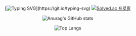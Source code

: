 <div align="center">

[![Typing SVG](https://readme-typing-svg.demolab.com?font=Fira+Code&size=18&duration=1000&pause=2000&color=2CF796&width=435&lines=Stand+on+the+shoulders+of+giants.)](https://git.io/typing-svg)
[![Solved.ac
프로필](http://mazassumnida.wtf/api/v2/generate_badge?boj=sgrhee333)](https://solved.ac/sgrhee333)

![Anurag's GitHub stats](https://github-readme-stats.vercel.app/api?username=seungdeng&show_icons=true&theme=radical)

![Top Langs](https://github-readme-stats.vercel.app/api/top-langs/?username=seungdeng)


</div>

